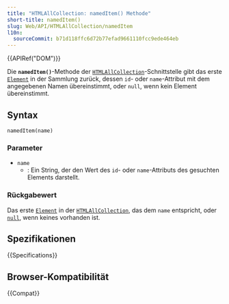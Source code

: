 ```yaml
---
title: "HTMLAllCollection: namedItem() Methode"
short-title: namedItem()
slug: Web/API/HTMLAllCollection/namedItem
l10n:
  sourceCommit: b71d118ffc6d72b77efad9661110fcc9ede464eb
---
```


{{APIRef("DOM")}}

Die **`namedItem()`**-Methode der [`HTMLAllCollection`](/de/docs/Web/API/HTMLAllCollection)-Schnittstelle gibt das erste [`Element`](/de/docs/Web/API/Element) in der Sammlung zurück, dessen `id`- oder `name`-Attribut mit dem angegebenen Namen übereinstimmt, oder `null`, wenn kein Element übereinstimmt.

## Syntax

```js-nolint
namedItem(name)
```

### Parameter

- `name`
  - : Ein String, der den Wert des `id`- oder `name`-Attributs des gesuchten Elements darstellt.

### Rückgabewert

Das erste [`Element`](/de/docs/Web/API/Element) in der [`HTMLAllCollection`](/de/docs/Web/API/HTMLAllCollection), das dem `name` entspricht, oder [`null`](/de/docs/Web/JavaScript/Reference/Operators/null), wenn keines vorhanden ist.

## Spezifikationen

{{Specifications}}

## Browser-Kompatibilität

{{Compat}}
